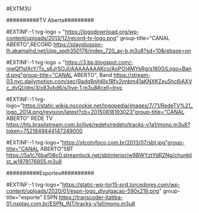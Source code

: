#EXTM3U

##########TV Aberta#########

#EXTINF:-1 tvg-logo = "https://logodownload.org/wp-content/uploads/2013/12/record-tv-logo.png"
group-title="CANAL ABERTO",RECORD 
https://playplusspo-lh.akamaihd.net/i/pp_sp@350176/index_720_av-b.m3u8?sd=10&rebase=on
 
#EXTINF:-1 tvg-logo = "https://3.bp.blogspot.com/-njwQf1sIXcY/Ts_s6JrSOJI/AAAAAAAAKco/AoPOI4MYkRg/s1600/Logo+Band.png"group-title="CANAL ABERTO", Band 
https://stream-03.nyc.dailymotion.com/sec(9adq8njh6Ix1Bfv2jmbm41aKNXKZeu5hc6iAXVc_dvQ)/dm/3/x83vbd6/s/live-1.m3u8#cell=lnyc

#EXTINF:-1 tvg-logo="https://static.wikia.nocookie.net/logopedia/images/7/71/RedeTV%21_logo_2014.png/revision/latest?cb=20150818193023"group-title="CANAL ABERTO" REDE TV
https://hls.brasilstream.com.br/live/redetv/redetv/tracks-v1a1/mono.m3u8?token=7521849444147249000

#EXTINF:-1 tvg-logo="https://stcotvfoco.com.br/2013/07/sbt.jpg"group-title="CANAL ABERTO"SBT
https://5a1c76baf08c0.streamlock.net/sbtinterior/w9BWYztYdR2Ng/chunklist_w1978176855.m3u8

##########Esportes##########

#EXTINF:-1 tvg-logo="https://static-wp-tor15-prd.torcedores.com/wp-content/uploads/2020/01/espn-logo_divulgacao-590x219.png" group-title="esporte" ESPN
https://transcoder-itatiba-01.nxplay.com.br/ESPN_INT/tracks-v1a1/mono.m3u8
